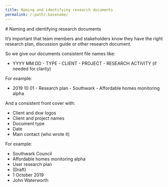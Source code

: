 ```yaml
---
title: Naming and identifying research documents
permalink: /:path/:basename/
---
```

#﻿ Naming and identifying research documents

It’s important that team members and stakeholders know they have the right
research plan, discussion guide or other research document.

So we give our documents consistent file names like:

* YYYY MM DD - TYPE - CLIENT - PROJECT - RESEARCH ACTIVITY (if needed for
  clarity)

For example:

* 2019 10 01 - Research plan - Southwark - Affordable homes monitoring alpha

And a consistent front cover with:

* Client and dxw logos
* Client and project names
* Document type
* Date
* Main contact (who wrote it)

For example:

* Southwark Council
* Affordable homes monitoring alpha
* User research plan
* (Draft)
* 1 October 2019
* John Waterworth
